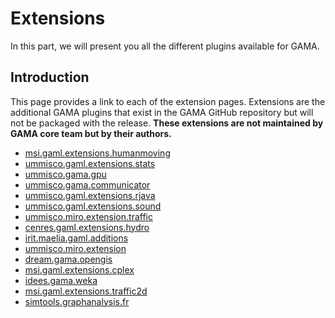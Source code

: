 # Extensions

In this part, we will present you all the different plugins available for GAMA.

## Introduction
This page provides a link to each of the extension pages. Extensions are the additional GAMA plugins that exist in the GAMA GitHub repository but will not be packaged with the release. **These extensions are not maintained by GAMA core team but by their authors.**
* [msi.gaml.extensions.humanmoving](Extension_msi)
* [ummisco.gaml.extensions.stats](Extension_ummisco)
* [ummisco.gama.gpu](Extension_ummisco)
* [ummisco.gama.communicator](Extension_ummisco)
* [ummisco.gaml.extensions.rjava](Extension_ummisco)
* [ummisco.gaml.extensions.sound](Extension_ummisco)
* [ummisco.miro.extension.traffic](Extension_ummisco)
* [cenres.gaml.extensions.hydro](Extension_cenres)
* [irit.maelia.gaml.additions](Extension_irit)
* [ummisco.miro.extension](Extension_ummisco)
* [dream.gama.opengis](Extension_dream)
* [msi.gaml.extensions.cplex](Extension_msi)
* [idees.gama.weka](Extension_idees)
* [msi.gaml.extensions.traffic2d](Extension_msi)
* [simtools.graphanalysis.fr](Extension_simtools)